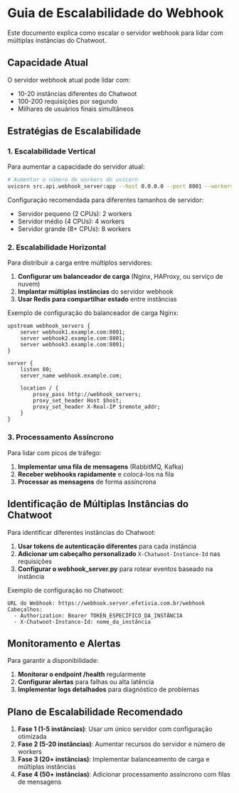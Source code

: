 # Guia de Escalabilidade do Webhook

Este documento explica como escalar o servidor webhook para lidar com múltiplas instâncias do Chatwoot.

## Capacidade Atual

O servidor webhook atual pode lidar com:
- 10-20 instâncias diferentes do Chatwoot
- 100-200 requisições por segundo
- Milhares de usuários finais simultâneos

## Estratégias de Escalabilidade

### 1. Escalabilidade Vertical

Para aumentar a capacidade do servidor atual:

```bash
# Aumentar o número de workers do uvicorn
uvicorn src.api.webhook_server:app --host 0.0.0.0 --port 8001 --workers 4
```

Configuração recomendada para diferentes tamanhos de servidor:
- Servidor pequeno (2 CPUs): 2 workers
- Servidor médio (4 CPUs): 4 workers
- Servidor grande (8+ CPUs): 8 workers

### 2. Escalabilidade Horizontal

Para distribuir a carga entre múltiplos servidores:

1. **Configurar um balanceador de carga** (Nginx, HAProxy, ou serviço de nuvem)
2. **Implantar múltiplas instâncias** do servidor webhook
3. **Usar Redis para compartilhar estado** entre instâncias

Exemplo de configuração do balanceador de carga Nginx:

```nginx
upstream webhook_servers {
    server webhook1.example.com:8001;
    server webhook2.example.com:8001;
    server webhook3.example.com:8001;
}

server {
    listen 80;
    server_name webhook.example.com;

    location / {
        proxy_pass http://webhook_servers;
        proxy_set_header Host $host;
        proxy_set_header X-Real-IP $remote_addr;
    }
}
```

### 3. Processamento Assíncrono

Para lidar com picos de tráfego:

1. **Implementar uma fila de mensagens** (RabbitMQ, Kafka)
2. **Receber webhooks rapidamente** e colocá-los na fila
3. **Processar as mensagens** de forma assíncrona

## Identificação de Múltiplas Instâncias do Chatwoot

Para identificar diferentes instâncias do Chatwoot:

1. **Usar tokens de autenticação diferentes** para cada instância
2. **Adicionar um cabeçalho personalizado** `X-Chatwoot-Instance-Id` nas requisições
3. **Configurar o webhook_server.py** para rotear eventos baseado na instância

Exemplo de configuração no Chatwoot:

```
URL do Webhook: https://webhook.server.efetivia.com.br/webhook
Cabeçalhos:
  - Authorization: Bearer TOKEN_ESPECÍFICO_DA_INSTÂNCIA
  - X-Chatwoot-Instance-Id: nome_da_instância
```

## Monitoramento e Alertas

Para garantir a disponibilidade:

1. **Monitorar o endpoint /health** regularmente
2. **Configurar alertas** para falhas ou alta latência
3. **Implementar logs detalhados** para diagnóstico de problemas

## Plano de Escalabilidade Recomendado

1. **Fase 1 (1-5 instâncias)**: Usar um único servidor com configuração otimizada
2. **Fase 2 (5-20 instâncias)**: Aumentar recursos do servidor e número de workers
3. **Fase 3 (20+ instâncias)**: Implementar balanceamento de carga e múltiplas instâncias
4. **Fase 4 (50+ instâncias)**: Adicionar processamento assíncrono com filas de mensagens
